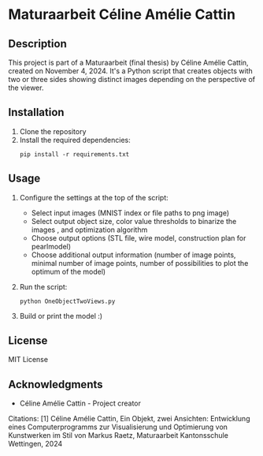 # Maturaarbeit Céline Amélie Cattin

## Description

This project is part of a Maturaarbeit (final thesis) by Céline Amélie Cattin, created on November 4, 2024. It's a Python script that creates objects with two or three sides showing distinct images depending on the perspective of the viewer. 


## Installation

1. Clone the repository
2. Install the required dependencies:
   ```
   pip install -r requirements.txt
   ```

## Usage

1. Configure the settings at the top of the script:
   - Select input images (MNIST index or file paths to png image)
   - Select output object size, color value thresholds to binarize the images , and optimization algorithm
   - Choose output options (STL file, wire model, construction plan for pearlmodel)
   - Choose additional output information (number of image points, minimal number of image points, number of possibilities to plot the optimum of the model) 

2. Run the script:
   ```
   python OneObjectTwoViews.py
   ```

3. Build or print the model :)

## License

MIT License 

## Acknowledgments

- Céline Amélie Cattin - Project creator

Citations:
[1] Céline Amélie Cattin, Ein Objekt, zwei Ansichten: Entwicklung eines Computerprogramms zur Visualisierung und Optimierung von Kunstwerken im Stil von Markus Raetz, Maturaarbeit Kantonsschule Wettingen, 2024
